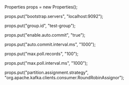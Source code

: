 Properties props = new Properties();

props.put("bootstrap.servers", "localhost:9092");

props.put("group.id", "test-group");

props.put("enable.auto.commit", "true");

props.put("auto.commit.interval.ms", "1000");

props.put("max.poll.records", "100");

props.put("max.poll.interval.ms", "1000");

props.put("partition.assignment.strategy", "org.apache.kafka.clients.consumer.RoundRobinAssignor");

